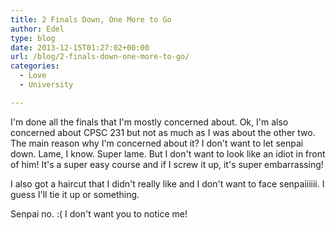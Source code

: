 ```yaml
---
title: 2 Finals Down, One More to Go
author: Edel
type: blog
date: 2013-12-15T01:27:02+00:00
url: /blog/2-finals-down-one-more-to-go/
categories:
  - Love
  - University

---
```

I'm done all the finals that I'm mostly concerned about. Ok, I'm also concerned about CPSC 231 but not as much as I was about the other two. The main reason why I'm concerned about it? I don't want to let senpai down. Lame, I know. Super lame. But I don't want to look like an idiot in front of him! It's a super easy course and if I screw it up, it's super embarrassing!

I also got a haircut that I didn't really like and I don't want to face senpaiiiiii. I guess I'll tie it up or something.

Senpai no. :( I don't want you to notice me!


